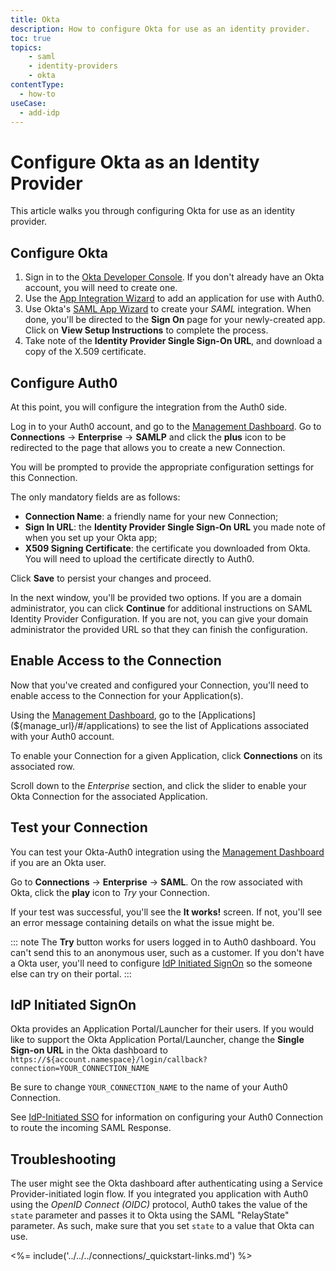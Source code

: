 ```yaml
---
title: Okta
description: How to configure Okta for use as an identity provider.
toc: true
topics:
    - saml
    - identity-providers
    - okta
contentType:
  - how-to
useCase:
  - add-idp
---
```


# Configure Okta as an Identity Provider

This article walks you through configuring Okta for use as an identity provider.

## Configure Okta

1. Sign in to the [Okta Developer Console](https://login.okta.com). If you don't already have an Okta account, you will need to create one. 
2. Use the [App Integration Wizard](https://help.okta.com/en/prod/Content/Topics/Apps/Apps_App_Integration_Wizard.htm) to add an application for use with Auth0. 
3. Use Okta's [SAML App Wizard](https://help.okta.com/en/prod/Content/Topics/Apps/Apps_App_Integration_Wizard.htm#SAMLWizard) to create your <dfn data-key="security-assertion-markup-language">SAML</dfn> integration. When done, you'll be directed to the **Sign On** page for your newly-created app. Click on **View Setup Instructions** to complete the process.
4. Take note of the **Identity Provider Single Sign-On URL**, and download a copy of the X.509 certificate.

## Configure Auth0

At this point, you will configure the integration from the Auth0 side.

Log in to your Auth0 account, and go to the [Management Dashboard](${manage_url}). Go to **Connections** -> **Enterprise** -> **SAMLP** and click the **plus** icon to be redirected to the page that allows you to create a new Connection.

You will be prompted to provide the appropriate configuration settings for this Connection.

The only mandatory fields are as follows:

* **Connection Name**: a friendly name for your new Connection;
* **Sign In URL**: the **Identity Provider Single Sign-On URL** you made note of when you set up your Okta app;
* **X509 Signing Certificate**: the certificate you downloaded from Okta. You will need to upload the certificate directly to Auth0.

Click **Save** to persist your changes and proceed.

In the next window, you'll be provided two options. If you are a domain administrator, you can click **Continue** for additional instructions on SAML Identity Provider Configuration. If you are not, you can give your domain administrator the provided URL so that they can finish the configuration.

## Enable Access to the Connection

Now that you've created and configured your Connection, you'll need to enable access to the Connection for your Application(s).

Using the [Management Dashboard](${manage_url}), go to the [Applications](${manage_url}/#/applications) to see the list of Applications associated with your Auth0 account.

To enable your Connection for a given Application, click **Connections** on its associated row.

Scroll down to the *Enterprise* section, and click the slider to enable your Okta Connection for the associated Application.

## Test your Connection

You can test your Okta-Auth0 integration using the [Management Dashboard](${manage_url}) if you are an Okta user.

Go to **Connections** -> **Enterprise** -> **SAML**. On the row associated with Okta, click the **play** icon to *Try* your Connection.

If your test was successful, you'll see the **It works!** screen. If not, you'll see an error message containing details on what the issue might be.

::: note
The **Try** button works for users logged in to Auth0 dashboard. You can't send this to an anonymous user, such as a customer. If you don't have a Okta user, you'll need to configure [IdP Initiated SignOn](#idp-initiated-signon) so the someone else can try on their portal.
:::

## IdP Initiated SignOn

Okta provides an Application Portal/Launcher for their users. If you would like to support the Okta Application Portal/Launcher, change the **Single Sign-on URL** in the Okta dashboard to `https://${account.namespace}/login/callback?connection=YOUR_CONNECTION_NAME`

Be sure to change `YOUR_CONNECTION_NAME` to the name of your Auth0 Connection.

See [IdP-Initiated SSO](/protocols/saml/idp-initiated-sso) for information on configuring your Auth0 Connection to route the incoming SAML Response.

## Troubleshooting

The user might see the Okta dashboard after authenticating using a Service Provider-initiated login flow. If you integrated you application with Auth0 using the <dfn data-key="openid">OpenID Connect (OIDC)</dfn> protocol, Auth0 takes the value of the `state` parameter and passes it to Okta using the SAML "RelayState" parameter. As such, make sure that you set `state` to a value that Okta can use.

<%= include('../../../connections/_quickstart-links.md') %>

